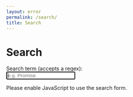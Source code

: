 ```yaml
---
layout: error 
permalink: /search/
title: Search
---
```



<h1>Search</h1>

<form id="search-form" action="">
  <label class="label" for="search">Search term (accepts a regex):</label>
  <br/>
  <input class="input" id="search" type="text" name="search" autofocus placeholder="e.g. Promise" autocomplete="off">
  
  <ul class="list  list--results" id="list">
  </ul>
</form>

<script type="text/javascript" src="/assets/src/fetch.js"></script>
<script type="text/javascript" src="/assets/src/search.js"></script>
<script type="text/javascript">

  const search = new jekyllSearch(
    'https://ull-mii-sytws-1920.github.io/assets/src/search.json',
    '#search',
    '#list',
    'https://ull-mii-sytws-1920.github.io/'
  );
  search.init(); 
  
</script>
<noscript>Please enable JavaScript to use the search form.</noscript>

